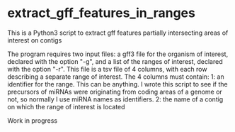 # extract_gff_features_in_ranges
This is a Python3 script to extract gff features partially intersecting areas of interest on contigs

The program requires two input files: a gff3 file for the organism of interest, declared with the option "-g", and a list of the ranges of interest, declared with the option "-r". This file is a tsv file of 4 columns, with each row describing a separate range of interest. The 4 columns must contain:
1: an identifier for the range. This can be anything. I wrote this script to see if the precursors of miRNAs were originating from coding areas of a genome or not, so normally I use miRNA names as identifiers.
2:  the name of a contig on which the range of interest is located

Work in progress

